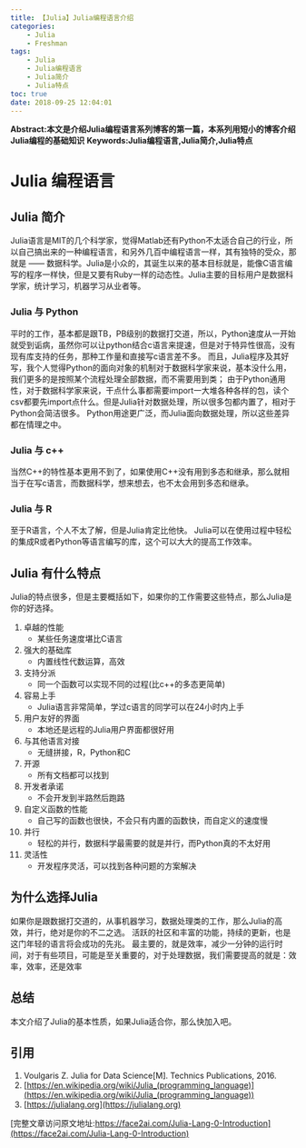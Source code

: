 ```yaml
---
title: 【Julia】Julia编程语言介绍
categories:
    - Julia
    - Freshman
tags:
    - Julia
    - Julia编程语言
    - Julia简介
    - Julia特点
toc: true
date: 2018-09-25 12:04:01
---
```


**Abstract:本文是介绍Julia编程语言系列博客的第一篇，本系列用短小的博客介绍Julia编程的基础知识**
**Keywords:Julia编程语言,Julia简介,Julia特点**

<!--more-->
# Julia 编程语言
## Julia 简介
Julia语言是MIT的几个科学家，觉得Matlab还有Python不太适合自己的行业，所以自己搞出来的一种编程语言，和另外几百中编程语言一样，其有独特的受众，那就是 —— 数据科学。Julia是小众的，其诞生以来的基本目标就是，能像C语言编写的程序一样快，但是又要有Ruby一样的动态性。Julia主要的目标用户是数据科学家，统计学习，机器学习从业者等。
### Julia 与 Python
平时的工作，基本都是跟TB，PB级别的数据打交道，所以，Python速度从一开始就受到诟病，虽然你可以让python结合c语言来提速，但是对于特异性很高，没有现有库支持的任务，那种工作量和直接写c语言差不多。
而且，Julia程序及其好写，我个人觉得Python的面向对象的机制对于数据科学家来说，基本没什么用，我们更多的是按照某个流程处理全部数据，而不需要用到类；
由于Python通用性，对于数据科学家来说，干点什么事都需要import一大堆各种各样的包，读个csv都要先import点什么。但是Julia针对数据处理，所以很多包都内置了，相对于Python会简洁很多。
Python用途更广泛，而Julia面向数据处理，所以这些差异都在情理之中。
### Julia 与 c++
当然C++的特性基本更用不到了，如果使用C++没有用到多态和继承，那么就相当于在写c语言，而数据科学，想来想去，也不太会用到多态和继承。
### Julia 与 R
至于R语言，个人不太了解，但是Julia肯定比他快。
Julia可以在使用过程中轻松的集成R或者Python等语言编写的库，这个可以大大的提高工作效率。

## Julia 有什么特点
Julia的特点很多，但是主要概括如下，如果你的工作需要这些特点，那么Julia是你的好选择。
1. 卓越的性能
    - 某些任务速度堪比C语言
2. 强大的基础库
    - 内置线性代数运算，高效
3. 支持分派
    - 同一个函数可以实现不同的过程(比c++的多态更简单)
4. 容易上手
    - Julia语言非常简单，学过c语言的同学可以在24小时内上手
5. 用户友好的界面
    - 本地还是远程的Julia用户界面都很好用
6. 与其他语言对接
    - 无缝拼接，R，Python和C
7. 开源
    - 所有文档都可以找到
8. 开发者承诺
    - 不会开发到半路然后跑路
9. 自定义函数的性能
    - 自己写的函数也很快，不会只有内置的函数快，而自定义的速度慢
10. 并行
    - 轻松的并行，数据科学最需要的就是并行，而Python真的不太好用
11. 灵活性
    - 开发程序灵活，可以找到各种问题的方案解决

## 为什么选择Julia
如果你是跟数据打交道的，从事机器学习，数据处理类的工作，那么Julia的高效，并行，绝对是你的不二之选。
活跃的社区和丰富的功能，持续的更新，也是这门年轻的语言将会成功的先兆。
最主要的，就是效率，减少一分钟的运行时间，对于有些项目，可能是至关重要的，对于处理数据，我们需要提高的就是：效率，效率，还是效率
## 总结
本文介绍了Julia的基本性质，如果Julia适合你，那么快加入吧。

## 引用
1. Voulgaris Z. Julia for Data Science[M]. Technics Publications, 2016.
2. [https://en.wikipedia.org/wiki/Julia_(programming_language)](https://en.wikipedia.org/wiki/Julia_(programming_language))
3. [https://julialang.org](https://julialang.org)



[完整文章访问原文地址:https://face2ai.com/Julia-Lang-0-Introduction](https://face2ai.com/Julia-Lang-0-Introduction)
